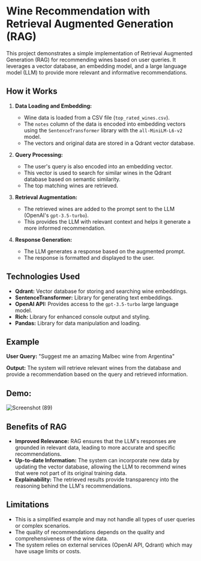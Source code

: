 # Wine Recommendation with Retrieval Augmented Generation (RAG)

This project demonstrates a simple implementation of Retrieval Augmented Generation (RAG) for recommending wines based on user queries. It leverages a vector database, an embedding model, and a large language model (LLM) to provide more relevant and informative recommendations.

## How it Works

1. **Data Loading and Embedding:**
    - Wine data is loaded from a CSV file (`top_rated_wines.csv`).
    - The `notes` column of the data is encoded into embedding vectors using the `SentenceTransformer` library with the `all-MiniLM-L6-v2` model.
    - The vectors and original data are stored in a Qdrant vector database.

2. **Query Processing:**
    - The user's query is also encoded into an embedding vector.
    - This vector is used to search for similar wines in the Qdrant database based on semantic similarity.
    - The top matching wines are retrieved.

3. **Retrieval Augmentation:**
    - The retrieved wines are added to the prompt sent to the LLM (OpenAI's `gpt-3.5-turbo`).
    - This provides the LLM with relevant context and helps it generate a more informed recommendation.

4. **Response Generation:**
    - The LLM generates a response based on the augmented prompt.
    - The response is formatted and displayed to the user.

## Technologies Used

- **Qdrant:** Vector database for storing and searching wine embeddings.
- **SentenceTransformer:** Library for generating text embeddings.
- **OpenAI API:** Provides access to the `gpt-3.5-turbo` large language model.
- **Rich:** Library for enhanced console output and styling.
- **Pandas:** Library for data manipulation and loading.

## Example

**User Query:** "Suggest me an amazing Malbec wine from Argentina"

**Output:** The system will retrieve relevant wines from the database and provide a recommendation based on the query and retrieved information.

## Demo:
![Screenshot (89)](https://github.com/user-attachments/assets/10a24d43-7c00-49a5-8de4-fb941359a76d)

## Benefits of RAG

- **Improved Relevance:** RAG ensures that the LLM's responses are grounded in relevant data, leading to more accurate and specific recommendations.
- **Up-to-date Information:** The system can incorporate new data by updating the vector database, allowing the LLM to recommend wines that were not part of its original training data.
- **Explainability:** The retrieved results provide transparency into the reasoning behind the LLM's recommendations.

## Limitations

- This is a simplified example and may not handle all types of user queries or complex scenarios.
- The quality of recommendations depends on the quality and comprehensiveness of the wine data.
- The system relies on external services (OpenAI API, Qdrant) which may have usage limits or costs.
